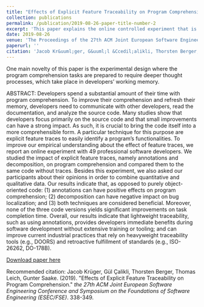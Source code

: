 ```yaml
---
title: "Effects of Explicit Feature Traceability on Program Comprehension. "
collection: publications
permalink: /publication/2019-08-26-paper-title-number-2
excerpt: 'This paper explains the online controlled experiment that is designed and conducted to investigate the effects of explicit feature traceability (e.g., annotations and decompositions) on program comprehension of developers.'
date: 2019-08-26
venue: 'The Proceedings of the 27th ACM Joint European Software Engineering Conference and Symposium on the Foundations of Software Engineering (ESEC/FSE)'
paperurl: ''
citation: 'Jacob Kr&uuml;ger, G&uuml;l &Ccedil;alikli, Thorsten Berger, Thomas Leich, Gunter Saake. (2019). &quot;Effects of Explicit Feature Traceability on Program Comprehension.&quot; <i>Proceedings of the 27th ACM Joint European Software Engineering Conference and Symposium on the Foundations of Software Engineering (ESEC/FSE)</i>. 338-349.'
---
```

One main novelty of this paper is the experimental design where the program comprehension tasks are prepared to require deeper thought processes, which take place in developers’ working memory.

ABSTRACT:
Developers spend a substantial amount of their time with program comprehension. To improve their comprehension and refresh their memory, developers need to communicate with other developers, read the documentation, and analyze the source code. Many studies show that developers focus primarily on the source code and that small improvements can have a strong impact. As such, it is crucial to bring the code itself into a more comprehensible form. A particular technique for this purpose are explicit feature traces to easily identify a program’s functionalities. To improve our empirical understanding about the effect of feature traces, we report an online experiment with 49 professional software developers. We studied the impact of explicit feature traces, namely annotations and decomposition,
on program comprehension and compared them to the same code without traces. Besides this experiment, we also asked our participants about their opinions in order to combine quantitative and qualitative data. Our results indicate that, as opposed to purely object-oriented code: (1) annotations can have positive effects on program comprehension; (2) decomposition can have negative impact on bug localization; and (3) both techniques are considered beneficial. Moreover, none of the three code versions yields significant improvements on task completion time. Overall, our results indicate that lightweight traceability, such as using
annotations, provides developers immediate benefits during software development without extensive training or tooling; and can improve current industrial practices that rely on heavyweight traceability tools (e.g., DOORS) and retroactive fulfillment of standards (e.g., ISO-26262, DO-178B).

[Download paper here](http://gulcalikli.github.io/files/main.pdf)

Recommended citation: Jacob Kr&uuml;ger, G&uuml;l &Ccedil;alikli, Thorsten Berger, Thomas Leich, Gunter Saake. (2019). &quot;Effects of Explicit Feature Traceability on Program Comprehension.&quot; <i>the 27th ACM Joint European Software Engineering Conference and Symposium on the Foundations of Software Engineering (ESEC/FSE)</i>. 338-349.
